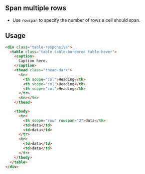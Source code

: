 ## Span multiple rows

- Use `rowspan` to specify the number of rows a cell should span.

## Usage

```html
<div class="table-responsive">
  <table class="table table-bordered table-hover">
    <caption>
      Caption here.
    </caption>
    <thead class="thead-dark">
      <tr>
        <th scope="col">Heading</th>
        <th scope="col">Heading</th>
        <th scope="col">Heading</th>
      </tr>
      <tr></tr>
    </thead>

    <tbody>
      <tr>
        <th scope="row" rowspan="2">data</th>
        <td>data</td>
        <td>data</td>
      </tr>
      <tr>
        <td>data</td>
        <td>data</td>
      </tr>
    </tbody>
  </table>
</div>
```
